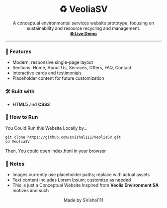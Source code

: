 <h1 align="center">♻️ VeoliaSV</h1>

<p align="center">
  A conceptual environmental services website prototype, focusing on sustainability and resource recycling and  management.
  <br/>
  <a href="https://svishal111.github.io/VeoliaSV/" target="_blank"><strong>🌐 Live Demo</strong></a>
</p>

<hr/>

<h3>🧰 Features</h3>
<ul>
  <li>Modern, responsive single-page layout</li>
  <li>Sections: Home, About Us, Services, Offers, FAQ, Contact</li>
  <li>Interactive cards and testimonials</li>
  <li>Placeholder content for future customization</li>
</ul>

<h3>🛠️ Built with</h3>
<ul>
  <li><strong>HTML5</strong> and <strong>CSS3</strong></li>
</ul>

<h3>🚀 How to Run</h3>
<p>You Could Run this Website Locally by...</p>
<pre><code>git clone https://github.com/svishal111/VeoliaSV.git
cd VeoliaSV</code></pre>
<p>Then, You could open index.html in your browser</p>

<h3>📌 Notes</h3>
<ul>
  <li>Images currently use placeholder paths; replace with actual assets</li>
  <li>Text content includes Lorem Ipsum; customize as needed</li>
  <li>This is just a Conceptual Website Inspired from <strong>Veolia Environment SA</strong> motives and such</li>
</ul>

<p align="center">
  Made by SVishal111
</p>